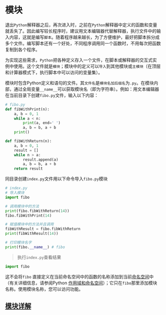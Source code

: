 # 模块

退出`Python`解释器之后，再次进入时，之前在`Python`解释器中定义的函数和变量就丢失了。因此编写较长程序时，建议用文本编辑器代替解释器，执行文件中的输入内容，这就是编写`脚本`。随着程序越来越长，为了方便维护，最好把脚本拆分成多个文件。编写脚本还有一个好处，不同程序调用同一个函数时，不用每次把函数复制到各个程序。

为实现这些需求，`Python`把各种定义存入一个文件，在脚本或解释器的交互式实例中使用。这个文件就是`模块`；模块中的定义可以`导入`到其他模块或`主模块`（在顶层和计算器模式下，执行脚本中可以访问的变量集）。

模块时包含Python定义和语句的文件。其`文件名`是`模块名加后缀名`为`.py`。在模块内部，通过全局变量`__name__`可以获取模块名（即为字符串）。例如：用文本编辑器在当前目录下创建`fibo.py`文件，输入以下内容：

```python
# fibo.py
def fibWithPrint(n):
    a, b = 0, 1
    while a < n:
        print(a, end=' ')
        a, b = b, a + b
    print()

def fibWithReturn(n):
    a, b = 0, 1
    result = []
    while n > a:
        result.append(a)
        a, b = b, a + b
    return result
```

同目录创建`index.py`文件用以下命令导入`fibo.py`模块

```python
# index.py
# 导入模块
import fibo

# 调用模块中的方法
print(fibo.fibWithReturn(14))
fibo.fibWithPrint(14)

# 赋值模块中的方法并且调用
fibWithResult = fibo.fibWithReturn
print(fibWithResult(14))

# 打印模块名字
print(fibo.__name__) # fibo
```

> 执行`index.py`查看结果

```python
import fibo
```

这不会将`fibo` 直接定义在当前命名空间中的函数的名称添加到当前[命名空间](https://docs.python.org/zh-cn/3/glossary.html#term-namespace)中（有关详细信息，请参阅Python [作用域和命名空间](https://docs.python.org/zh-cn/3/tutorial/classes.html#tut-scopes)）；它只在`fibo`那里添加模块名称。使用模块名称，您可以访问功能。

## [模块详解](./01_%E6%A8%A1%E5%9D%97%E8%AF%A6%E8%A7%A3/README.md)
